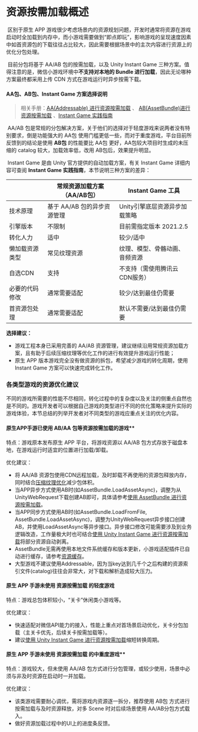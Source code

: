 # 资源按需加载概述

​		区别于原生 APP 游戏很少考虑场景内的资源规划问题，开发时通常将资源在游戏启动时全加载到内存中，而小游戏需要做到“即点即玩”，影响游戏的呈现速度因素中如首资源包的下载往往占比较大，因此需要根据场景中的主次内容进行资源上的优化分包处理。

​		目前分包将基于 AA/AB 包的按需加载，以及 Unity Instant Game 三种方案。值得注意的是，微信小游戏环境中**不支持对本地的 Bundle 进行加载**，因此无论哪种方案最终都采用上传 CDN 方式在游戏运行时异步按需下载。

#### AA包、AB包、Instant Game 方案选择说明

> 相关手册：[AA(Addressable) 进行资源按需加载](UsingAddressable.md) 、 [AB(AssetBundle)进行资源按需加载](UsingAssetBundle.md) 、[Instant Game 实践指南](InstantGameGuide.md)

​		AA/AB 包是常规的分包解决方案，关于他们的选择对于轻度游戏来说两者没有特别要求，倒是功能强大的 AA包 使用门槛更低一些，而对于重度游戏，平台目前所反馈到的结论是使用 **AB包** 的性能要比 AA包 更好，AA包较大项目时生成的未压缩的 catalog 较大，加载效率低，改用 AB包后，效果提升明显。

​		Instant Game 是由 Unity 官方提供的自动加载方案，有关 Instant Game 详细内容可查阅 **Instant Game 实践指南**，本节说明三种方案的差异：

|                | 常规资源加载方案（AA/AB包） | Instant Game 工具              |
| -------------- | --------------------------- | ------------------------------ |
| 技术原理       | 基于 AA/AB 包的异步资源管理 | Unity引擎底层资源异步加载策略  |
| 引擎版本       | 不限制                      | 目前需指定版本 2021.2.5        |
| 转化人力       | 适中                        | 较少/适中                      |
| 懒加载资源类型 | 常见纹理资源                | 纹理、模型、骨骼动画、音频资源 |
| 自选CDN        | 支持                        | 不支持（需使用腾讯云CDN服务）  |
| 必要的代码修改 | 通常需要适配                | 较少/达到最佳仍需要            |
| 首资源包处理   | 通常需要适配                | 默认不需要/达到最佳仍需要      |

**选择建议：**

- 游戏工程本身已采用完善的 AA/AB 资源管理，建议继续沿用常规资源加载方案，且有助于后续压缩纹理等优化工作的进行有效提升游戏运行性能；
- 原生 APP 版本游戏完全没有做资源的拆包，希望减少游戏的转化周期，使用 Instant Game 方案可以快速完成转化工作。



### 各类型游戏的资源优化建议

​		不同的游戏所需要的性能不尽相同，转化过程中的复杂度以及关注的侧重点自然也是不同的。游戏开发者可以根据自己游戏的类型进行不同的优化策略来提升实际的游戏体验，本节总结的列举开发者对不同类型的游戏应重点关注的优化内容。

####  原生APP手游已使用 AB/AA 包等资源按需加载的游戏**

 特点：游戏原本发布原生 APP 平台，将游戏资源以 AA/AB 包方式存放于磁盘本地，在游戏运行时适宜的位置进行加载/卸载。

优化建议：
 - 将 AA/AB 资源包使用CDN远程加载，及时卸载不再使用的资源包释放内存，同时结合[压缩纹理优化](CompressedTexture.md)减少包体积。
 - 当APP异步方式使用AB时(如AssetBundle.LoadAssetAsync)，调整为从UnityWebRequest下载创建AB即可，具体请参考[使用 AssetBundle 进行资源按需加载](UsingAssetBundle.md)。
 - 当APP同步方式使用AB时(如AssetBundle.LoadFromFile, AssetBundle.LoadAssetAsync)，调整为UnityWebRequest异步接口创建AB，并使用LoadAssetAsync等异步接口。异步接口修改可能需要涉及到业务逻辑改造，工作量极大时也可结合[使用 Unity Instant Game 进行资源按需加载](InstantGameGuide.md)将部分资源自动剥离。
 - AssetBundle无需再使用本地文件系统缓存和版本更新，小游戏适配插件已自动进行缓存，请参考[资源缓存](FileCache.md)。
 - 大型游戏不建议使用Addressable，因为当key达到几千个之后构建的资源索引文件(catalog)往往会非常大，对下载和解析造成较大压力。

#### 原生 APP 手游未使用 资源按需加载 的轻度游戏

 特点：游戏总包体积较小，“关卡”休闲类小游戏等。

优化建议：
 - 快速适配对微信API能力的接入，性能上重点对首场景启动优化，关卡分包加载（主关卡优先，后续关卡按需加载等）。
 - 建议[使用 Unity Instant Game 进行资源按需加载](InstantGameGuide.md)缩短转换周期。
 
#### 原生 APP 手游未使用 资源按需加载 的中重度游戏**

 特点：游戏较大，但未使用 AA/AB 包方式进行分包管理，或较少使用，场景中必须与非及时资源在启动时一并加载。

优化建议：
 - 该类游戏需要耐心调优，需将游戏内资源逐一拆分，推荐使用 AB包 方式进行按需加载与及时资源释放，对多 Scene 时对后续场景使用 AA/AB分包方式载入。
 - 做好资源加载过程中的UI上的进度条反馈。
